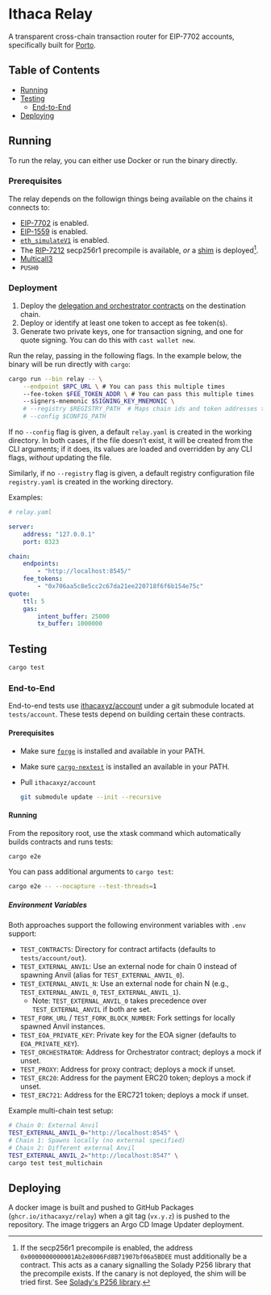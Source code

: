 # Ithaca Relay

A transparent cross-chain transaction router for EIP-7702 accounts, specifically built for [Porto](https://github.com/ithacaxyz/porto).

## Table of Contents

- [Running](#running)
- [Testing](#testing)
    - [End-to-End](#end-to-end)
- [Deploying](#deploying)

## Running

To run the relay, you can either use Docker or run the binary directly.

### Prerequisites

The relay depends on the followign things being available on the chains it connects to:

- [EIP-7702](https://eips.ethereum.org/EIPS/eip-7702) is enabled.
- [EIP-1559](https://eips.ethereum.org/EIPS/eip-1559) is enabled.
- [`eth_simulateV1`](https://docs.chainstack.com/reference/arbitrum-simulatev1) is enabled.
- The [RIP-7212](https://github.com/ethereum/RIPs/blob/master/RIPS/rip-7212.md) secp256r1 precompile is available, *or* a [shim](https://vectorized.github.io/solady/#/utils/p256?id=p256) is deployed[^1].
- [Multicall3](https://www.multicall3.com/)
- `PUSH0`

[^1]: If the secp256r1 precompile is enabled, the address `0x0000000000001Ab2e8006Fd8B71907bf06a5BDEE` must additionally be a contract. This acts as a canary signalling the Solady P256 library that the precompile exists. If the canary is not deployed, the shim will be tried first. See [Solady's P256 library](https://github.com/Vectorized/solady/blob/a096f4fb0f65d1c6d6677ea6b13e9d41cb0bf798/src/utils/P256.sol#L19-L25).

### Deployment

1. Deploy the [delegation and orchestrator contracts](https://github.com/ithacaxyz/account) on the destination chain.
1. Deploy or identify at least one token to accept as fee token(s).
1. Generate two private keys, one for transaction signing, and one for quote signing. You can do this with `cast wallet new`.

Run the relay, passing in the following flags. In the example below, the binary will be run directly with `cargo`:

```sh
cargo run --bin relay -- \
    --endpoint $RPC_URL \ # You can pass this multiple times
    --fee-token $FEE_TOKEN_ADDR \ # You can pass this multiple times
    --signers-mnemonic $SIGNING_KEY_MNEMONIC \
    # --registry $REGISTRY_PATH  # Maps chain ids and token addresses to coins (eg. ETH, USDC, USDT).
    # --config $CONFIG_PATH
```

If no `--config` flag is given, a default `relay.yaml` is created in the working directory. In both cases, if the file doesn’t exist, it will be created from the CLI arguments; if it does, its values are loaded and overridden by any CLI flags, *without* updating the file.

Similarly, if no `--registry` flag is given, a default registry configuration file `registry.yaml` is created in the working directory.

Examples:

```yaml
# relay.yaml

server:
    address: "127.0.0.1"
    port: 8323

chain:
    endpoints:
        - "http://localhost:8545/"
    fee_tokens:
        - "0x706aa5c8e5cc2c67da21ee220718f6f6b154e75c"
quote:
    ttl: 5
    gas:
        intent_buffer: 25000
        tx_buffer: 1000000
```

## Testing

```sh
cargo test
```

### End-to-End

End-to-end tests use [ithacaxyz/account](https://github.com/ithacaxyz/account) under a git submodule located at `tests/account`. These tests depend on building certain these contracts.

#### Prerequisites

- Make sure [`forge`](https://getfoundry.sh/) is installed and available in your PATH.
- Make sure [`cargo-nextest`](https://nextest.rs) is installed an available in your PATH.
- Pull `ithacaxyz/account`

   ```bash
   git submodule update --init --recursive
   ```

#### Running

From the repository root, use the xtask command which automatically builds contracts and runs tests:

```bash
cargo e2e
```

You can pass additional arguments to `cargo test`:

```bash
cargo e2e -- --nocapture --test-threads=1
```

##### Environment Variables

Both approaches support the following environment variables with `.env` support:
- `TEST_CONTRACTS`: Directory for contract artifacts (defaults to `tests/account/out`).
- `TEST_EXTERNAL_ANVIL`: Use an external node for chain 0 instead of spawning Anvil (alias for `TEST_EXTERNAL_ANVIL_0`).
- `TEST_EXTERNAL_ANVIL_N`: Use an external node for chain N (e.g., `TEST_EXTERNAL_ANVIL_0`, `TEST_EXTERNAL_ANVIL_1`).
  - Note: `TEST_EXTERNAL_ANVIL_0` takes precedence over `TEST_EXTERNAL_ANVIL` if both are set.
- `TEST_FORK_URL` / `TEST_FORK_BLOCK_NUMBER`: Fork settings for locally spawned Anvil instances.
- `TEST_EOA_PRIVATE_KEY`: Private key for the EOA signer (defaults to `EOA_PRIVATE_KEY`).
- `TEST_ORCHESTRATOR`: Address for Orchestrator contract; deploys a mock if unset.
- `TEST_PROXY`: Address for proxy contract; deploys a mock if unset.
- `TEST_ERC20`: Address for the payment ERC20 token; deploys a mock if unset.
- `TEST_ERC721`: Address for the ERC721 token; deploys a mock if unset.

Example multi-chain test setup:
```bash
# Chain 0: External Anvil
TEST_EXTERNAL_ANVIL_0="http://localhost:8545" \
# Chain 1: Spawns locally (no external specified)
# Chain 2: Different external Anvil
TEST_EXTERNAL_ANVIL_2="http://localhost:8547" \
cargo test test_multichain
```

## Deploying

A docker image is built and pushed to GitHub Packages (`ghcr.io/ithacaxyz/relay`) when a git tag (`vx.y.z`) is pushed to the repository. The image triggers an Argo CD Image Updater deployment.
